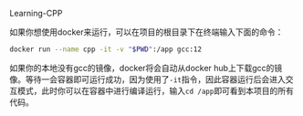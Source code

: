 Learning-CPP

如果你想使用docker来运行，可以在项目的根目录下在终端输入下面的命令：

```bash
docker run --name cpp -it -v "$PWD":/app gcc:12
```

如果你的本地没有gcc的镜像，docker将会自动从docker hub上下载gcc的镜像。等待一会容器即可运行成功，因为使用了`-it`指令，因此容器运行后会进入交互模式，此时你可以在容器中进行编译运行，输入`cd /app`即可看到本项目的所有代码。